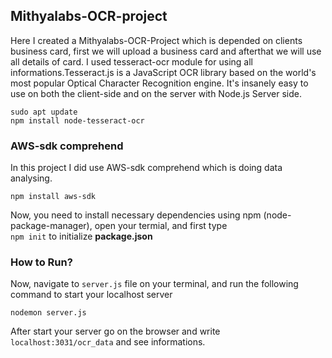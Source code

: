 ## Mithyalabs-OCR-project

Here I created a Mithyalabs-OCR-Project which is depended on clients business card, first we will upload a business card and afterthat we will use all details of card. I used tesseract-ocr module for using all informations.Tesseract.js is a JavaScript OCR library based on the world's most popular Optical Character Recognition engine. It's insanely easy to use on both the client-side and on the server with Node.js Server side.
```
sudo apt update
npm install node-tesseract-ocr

```
### AWS-sdk comprehend

In this project I did use AWS-sdk comprehend which is doing data analysing.
```
npm install aws-sdk

```
Now, you need to install necessary dependencies using npm (node-package-manager), open your termial, and first type <br>
`npm init` to initialize **package.json**

### How to Run?

Now, navigate to `server.js` file on your terminal, and run the following command to start your localhost server 
```
nodemon server.js
```
After start your server go on the browser and write `localhost:3031/ocr_data` and see informations.
